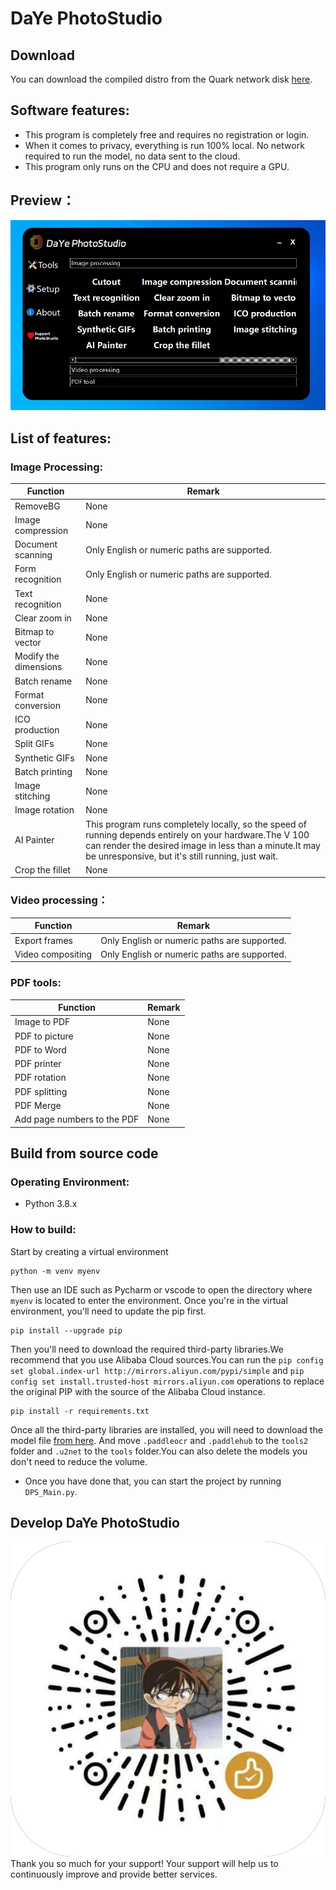 # DaYe PhotoStudio
## Download
You can download the compiled distro from the Quark network disk [here](https://pan.quark.cn/s/6d1890485c69).
## Software features:
- This program is completely free and requires no registration or login.
- When it comes to privacy, everything is run 100% local. No network required to run the model, no data sent to the cloud.
- This program only runs on the CPU and does not require a GPU.
## Preview：
![Preview](./resource/show.jpg)
## List of features:
### Image Processing:
| Function              | Remark                                                                                                                                              |
|-----------------------|-----------------------------------------------------------------------------------------------------------------------------------------------------|
| RemoveBG              | None                                                                                                                                                |
| Image compression     | None                                                                                                                                                |
| Document scanning     | Only English or numeric paths are supported.                                                                                                        |
| Form recognition      | Only English or numeric paths are supported.                                                                                                        |
| Text recognition      | None                                                                                                                                                |
| Clear zoom in         | None                                                                                                                                                |
| Bitmap to vector      | None                                                                                                                                                |
| Modify the dimensions | None                                                                                                                                                |
| Batch rename          | None                                                                                                                                                |
| Format conversion     | None                                                                                                                                                |
| ICO production        | None                                                                                                                                                |
| Split GIFs            | None                                                                                                                                                |
| Synthetic GIFs        | None                                                                                                                                                |
| Batch printing        | None                                                                                                                                                |
| Image stitching       | None                                                                                                                                                |
| Image rotation        | None                                                                                                                                                |
| AI Painter            | This program runs completely locally, so the speed of running depends entirely on your hardware.The V 100 can render the desired image in less than a minute.It may be unresponsive, but it's still running, just wait. |
| Crop the fillet       | None                                                                                                                                                |
### Video processing：
| Function           | Remark |
|--------------------|--------|
| Export frames      | Only English or numeric paths are supported.   |
| Video compositing  | Only English or numeric paths are supported.   |
### PDF tools:
| Function                     | Remark |
|------------------------------|--------|
| Image to PDF                 | None   |
| PDF to picture               | None   |
| PDF to Word                  |None   |
| PDF printer                  |None   |
| PDF rotation                 |None   |
| PDF splitting                |None   |
| PDF Merge                    |None   |
| Add page numbers to the PDF  |None   |
## Build from source code
### Operating Environment:
- Python 3.8.x
### How to build:
Start by creating a virtual environment
```commandline
python -m venv myenv
```
Then use an IDE such as Pycharm or vscode to open the directory where `myenv` is located to enter the environment.
Once you're in the virtual environment, you'll need to update the pip first.
```commandline
pip install --upgrade pip
```
Then you'll need to download the required third-party libraries.We recommend that you use Alibaba Cloud sources.You can run the `pip config set global.index-url http://mirrors.aliyun.com/pypi/simple` and `pip config set install.trusted-host mirrors.aliyun.com` operations to replace the original PIP with the source of the Alibaba Cloud instance.
```commandline
pip install -r requirements.txt
```
Once all the third-party libraries are installed, you will need to download the model file [from here](https://pan.quark.cn/s/e666deae4354). And move `.paddleocr` and `.paddlehub` to the `tools2` folder and `.u2net` to the `tools` folder.You can also delete the models you don't need to reduce the volume.
- Once you have done that, you can start the project by running `DPS_Main.py`.
## Develop DaYe PhotoStudio
![develop](./resource/develop.png)
Thank you so much for your support! Your support will help us to continuously improve and provide better services.
